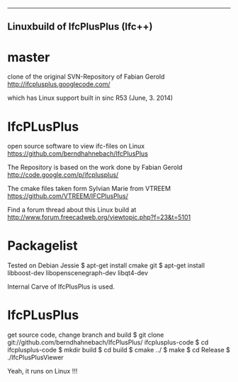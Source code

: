 ----------------------------------
Linuxbuild of IfcPlusPlus (Ifc++)
----------------------------------

master
============
clone of the original SVN-Repository of Fabian Gerold  http://ifcplusplus.googlecode.com/

which has Linux support built in sinc R53 (June, 3. 2014)


IfcPLusPlus
============
open source software to view ifc-files on Linux
https://github.com/berndhahnebach/IfcPlusPlus

The Repository is based on the work done by Fabian Gerold 
http://code.google.com/p/ifcplusplus/

The cmake files taken form Sylvian Marie from VTREEM
https://github.com/VTREEM/IFCPlusPlus/

Find a forum thread about this Linux build at
http://www.forum.freecadweb.org/viewtopic.php?f=23&t=5101


Packagelist
===========
Tested on Debian Jessie
$ apt-get install cmake git 
$ apt-get install libboost-dev libopenscenegraph-dev libqt4-dev

Internal Carve of IfcPlusPlus is used.


IfcPLusPlus
===========
get source code, change branch and build
$ git clone git://github.com/berndhahnebach/IfcPlusPlus/   ifcplusplus-code
$ cd ifcplusplus-code
$ mkdir build
$ cd build
$ cmake ../
$ make
$ cd Release
$ ./IfcPlusPlusViewer

Yeah, it runs on Linux !!!
